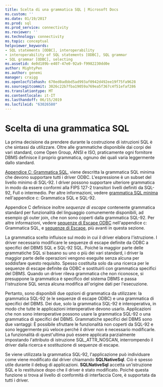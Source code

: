 ```yaml
---
title: Scelta di una grammatica SQL | Microsoft Docs
ms.custom: ''
ms.date: 01/19/2017
ms.prod: sql
ms.prod_service: connectivity
ms.reviewer: ''
ms.technology: connectivity
ms.topic: conceptual
helpviewer_keywords:
- SQL statements [ODBC], interoperability
- interoperability of SQL statements [ODBC], SQL grammar
- SQL grammar [ODBC], selecting
ms.assetid: 4e0d189b-e407-47e0-92a9-f9982230dd0e
author: MightyPen
ms.author: genemi
manager: craigg
ms.openlocfilehash: 670ed0adbbd5ad993af0942d492ee19f75fa9628
ms.sourcegitcommit: 3026c22b7fba19059a769ea5f367c4f51efaf286
ms.translationtype: MT
ms.contentlocale: it-IT
ms.lasthandoff: 06/15/2019
ms.locfileid: "63026580"
---
```

# <a name="choosing-an-sql-grammar"></a>Scelta di una grammatica SQL
La prima decisione da prendere durante la costruzione di istruzioni SQL è che sintassi da utilizzare. Oltre alle grammatiche disponibile dai corpi dei vari standard, come Open Group, ANSI e ISO, praticamente ogni fornitore DBMS definisce il proprio grammatica, ognuno dei quali varia leggermente dallo standard.  
  
 [Appendice C: Grammatica SQL](../../../odbc/reference/appendixes/appendix-c-sql-grammar.md), viene descritta la grammatica SQL minima che devono supportare tutti i driver ODBC. L'espressione è un subset del livello minimo di SQL-92. I driver possono supportare ulteriore grammatica in modo da essere conformi alla FIPS 127-2 transitori livelli definiti da SQL-92, Full o intermedio. Per altre informazioni, vedere [grammatica SQL minima](../../../odbc/reference/appendixes/sql-minimum-grammar.md) nell'appendice c: Grammatica SQL e SQL-92.  
  
 Appendice C definisce inoltre *sequenze di escape* contenente grammatica standard per funzionalità del linguaggio comunemente disponibili, ad esempio gli outer join, che non sono coperti dalla grammatica SQL-92. Per altre informazioni, vedere [sequenze di Escape ODBC](../../../odbc/reference/appendixes/odbc-escape-sequences.md) nell'appendice c: Grammatica SQL, e [sequenze di Escape](../../../odbc/reference/develop-app/escape-sequences.md), più avanti in questa sezione.  
  
 La grammatica scelto influisce sul modo in cui il driver elabora l'istruzione. I driver necessario modificare le sequenze di escape definite da ODBC a specifici del DBMS SQL e SQL-92 SQL. Poiché la maggior parte delle grammatiche SQL si basano su uno o più dei vari standard, i driver la maggior parte delle operazioni vengono eseguite senza alcuna per soddisfare questo requisito. Spesso costituita solo da una ricerca per le sequenze di escape definite da ODBC e sostituirli con grammatica specifici del DBMS. Quando un driver rileva grammatica che non riconosce, si presuppone la grammatica è specifico del sistema DBMS e passa l'istruzione SQL senza alcuna modifica all'origine dati per l'esecuzione.  
  
 Pertanto, sono disponibili due opzioni di grammatica da utilizzare: la grammatica SQL-92 (e le sequenze di escape ODBC) e una grammatica di specifici del DBMS. Dei due, solo la grammatica SQL-92 è interoperativa, in modo che tutte le applicazioni interoperative devono usarlo. Applicazioni che non sono interoperative possono usare la grammatica SQL-92 o una grammatica di specifici del DBMS. Grammatiche specifici del DBMS sono due vantaggi: È possibile sfruttare le funzionalità non coperti da SQL-92 e sono leggermente più veloce perché il driver non è necessario modificarle. La funzionalità di quest'ultima può essere applicata parzialmente impostando l'attributo di istruzione SQL_ATTR_NOSCAN, interrompendo il driver dalla ricerca e sostituzione di sequenze di escape.  
  
 Se viene utilizzata la grammatica SQL-92, l'applicazione può individuare come viene modificato dal driver chiamando **SQLNativeSql**. Ciò è spesso utile durante il debug di applicazioni. **SQLNativeSql** accetta un'istruzione SQL e lo restituisce dopo che il driver è stato modificato. Poiché questa funzione si trova al livello di conformità di interfaccia Core, è supportata da tutti i driver.
